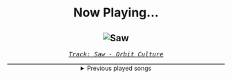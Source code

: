 <div align="center"> 
<h1>Now Playing...</h1>

![Saw](https://i.scdn.co/image/ab67616d00001e028f587f88a75a7b4a492066f8)
--
_<samp><a href="https://open.spotify.com/track/4HPrgYRpShQ7da64ssK3xP">Track: Saw - Orbit Culture</a></samp>_

<div style="border: 1px #4B5054 solid"></div>
<details>
  <summary>
    Previous played songs
  </summary>
  <table>
    <thead>
      <tr>
        <th>
          Artist
        </th>
        <th>
          Song
        </th>
        <th>
          Link
        </th>
      </tr>
    </thead>
    <tbody>
      <tr><td>Orbit Culture</td><td>Saw</td><td><a href="https://open.spotify.com/track/4HPrgYRpShQ7da64ssK3xP">https://open.spotify.com/track/4HPrgYRpShQ7da64ssK3xP</a></td></tr><tr><td>Orbit Culture</td><td>Black Mountain</td><td><a href="https://open.spotify.com/track/5eWl0vAfIEhpY5Y69ZHTdS">https://open.spotify.com/track/5eWl0vAfIEhpY5Y69ZHTdS</a></td></tr><tr><td>Orbit Culture</td><td>Strangler</td><td><a href="https://open.spotify.com/track/0345Z4kkjvOGZRvZMo5Vqd">https://open.spotify.com/track/0345Z4kkjvOGZRvZMo5Vqd</a></td></tr><tr><td>Orbit Culture</td><td>North Star of Nija</td><td><a href="https://open.spotify.com/track/1AdG8H4pLIROxnQ3KxSvfx">https://open.spotify.com/track/1AdG8H4pLIROxnQ3KxSvfx</a></td></tr><tr><td>Orbit Culture</td><td>From The Inside</td><td><a href="https://open.spotify.com/track/6ROHkoMA1RohwSGFgnEQzI">https://open.spotify.com/track/6ROHkoMA1RohwSGFgnEQzI</a></td></tr><tr><td>Orbit Culture</td><td>Alienated</td><td><a href="https://open.spotify.com/track/2XYiG3Hk8npxB78QbN5gqA">https://open.spotify.com/track/2XYiG3Hk8npxB78QbN5gqA</a></td></tr><tr><td>Whitechapel</td><td>Without Us</td><td><a href="https://open.spotify.com/track/6VSkuapgrw05dUsM9ySFWA">https://open.spotify.com/track/6VSkuapgrw05dUsM9ySFWA</a></td></tr><tr><td>Avantasia</td><td>Moonglow</td><td><a href="https://open.spotify.com/track/1fKaObKEtnVZrnhcqqLKAx">https://open.spotify.com/track/1fKaObKEtnVZrnhcqqLKAx</a></td></tr><tr><td>TesseracT</td><td>Legion</td><td><a href="https://open.spotify.com/track/4gHIRlbHfLKLMThA0beE5h">https://open.spotify.com/track/4gHIRlbHfLKLMThA0beE5h</a></td></tr><tr><td>TesseracT</td><td>Legion</td><td><a href="https://open.spotify.com/track/4gHIRlbHfLKLMThA0beE5h">https://open.spotify.com/track/4gHIRlbHfLKLMThA0beE5h</a></td></tr><tr><td>TesseracT</td><td>Legion</td><td><a href="https://open.spotify.com/track/4gHIRlbHfLKLMThA0beE5h">https://open.spotify.com/track/4gHIRlbHfLKLMThA0beE5h</a></td></tr><tr><td>TesseracT</td><td>Legion</td><td><a href="https://open.spotify.com/track/4gHIRlbHfLKLMThA0beE5h">https://open.spotify.com/track/4gHIRlbHfLKLMThA0beE5h</a></td></tr><tr><td>TesseracT</td><td>Legion</td><td><a href="https://open.spotify.com/track/4gHIRlbHfLKLMThA0beE5h">https://open.spotify.com/track/4gHIRlbHfLKLMThA0beE5h</a></td></tr><tr><td>TesseracT</td><td>Legion</td><td><a href="https://open.spotify.com/track/4gHIRlbHfLKLMThA0beE5h">https://open.spotify.com/track/4gHIRlbHfLKLMThA0beE5h</a></td></tr><tr><td>TesseracT</td><td>Legion</td><td><a href="https://open.spotify.com/track/4gHIRlbHfLKLMThA0beE5h">https://open.spotify.com/track/4gHIRlbHfLKLMThA0beE5h</a></td></tr><tr><td>Ice Nine Kills</td><td>SAVAGES</td><td><a href="https://open.spotify.com/track/6ZfTIN0gmZft7Ewe9gjOyR">https://open.spotify.com/track/6ZfTIN0gmZft7Ewe9gjOyR</a></td></tr><tr><td>Lionheart</td><td>Burn</td><td><a href="https://open.spotify.com/track/2cCjbc8VbivVi2b0OqPfFU">https://open.spotify.com/track/2cCjbc8VbivVi2b0OqPfFU</a></td></tr><tr><td>Cattle Decapitation</td><td>Bring Back the Plague</td><td><a href="https://open.spotify.com/track/71Xt6VYnf3wMkIumZNd5xz">https://open.spotify.com/track/71Xt6VYnf3wMkIumZNd5xz</a></td></tr><tr><td>TesseracT</td><td>War of Being</td><td><a href="https://open.spotify.com/track/0vdffbHjc0qSOOoI2d71OP">https://open.spotify.com/track/0vdffbHjc0qSOOoI2d71OP</a></td></tr><tr><td>TesseracT</td><td>The Grey</td><td><a href="https://open.spotify.com/track/7L3xFgVUkjFcTtSQaD0vfe">https://open.spotify.com/track/7L3xFgVUkjFcTtSQaD0vfe</a></td></tr>
    </tbody>
  </table>
</details>

</div>
